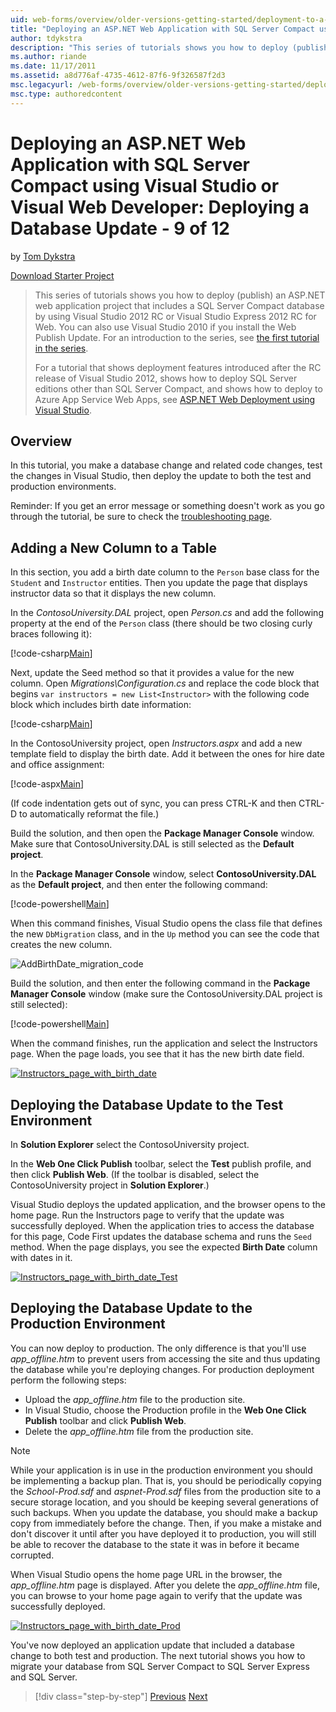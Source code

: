 ```yaml
---
uid: web-forms/overview/older-versions-getting-started/deployment-to-a-hosting-provider/deployment-to-a-hosting-provider-deploying-a-database-update-9-of-12
title: "Deploying an ASP.NET Web Application with SQL Server Compact using Visual Studio or Visual Web Developer: Deploying a Database Update - 9 of 12 | Microsoft Docs"
author: tdykstra
description: "This series of tutorials shows you how to deploy (publish) an ASP.NET web application project that includes a SQL Server Compact database by using Visual Stu..."
ms.author: riande
ms.date: 11/17/2011
ms.assetid: a8d776af-4735-4612-87f6-9f326587f2d3
msc.legacyurl: /web-forms/overview/older-versions-getting-started/deployment-to-a-hosting-provider/deployment-to-a-hosting-provider-deploying-a-database-update-9-of-12
msc.type: authoredcontent
---
```

Deploying an ASP.NET Web Application with SQL Server Compact using Visual Studio or Visual Web Developer: Deploying a Database Update - 9 of 12
====================
by [Tom Dykstra](https://github.com/tdykstra)

[Download Starter Project](http://code.msdn.microsoft.com/Deploying-an-ASPNET-Web-4e31366b)

> This series of tutorials shows you how to deploy (publish) an ASP.NET web application project that includes a SQL Server Compact database by using Visual Studio 2012 RC or Visual Studio Express 2012 RC for Web. You can also use Visual Studio 2010 if you install the Web Publish Update. For an introduction to the series, see [the first tutorial in the series](deployment-to-a-hosting-provider-introduction-1-of-12.md).
> 
> For a tutorial that shows deployment features introduced after the RC release of Visual Studio 2012, shows how to deploy SQL Server editions other than SQL Server Compact, and shows how to deploy to Azure App Service Web Apps, see [ASP.NET Web Deployment using Visual Studio](../../deployment/visual-studio-web-deployment/introduction.md).


## Overview

In this tutorial, you make a database change and related code changes, test the changes in Visual Studio, then deploy the update to both the test and production environments.

Reminder: If you get an error message or something doesn't work as you go through the tutorial, be sure to check the [troubleshooting page](deployment-to-a-hosting-provider-creating-and-installing-deployment-packages-12-of-12.md).

## Adding a New Column to a Table

In this section, you add a birth date column to the `Person` base class for the `Student` and `Instructor` entities. Then you update the page that displays instructor data so that it displays the new column.

In the *ContosoUniversity.DAL* project, open *Person.cs* and add the following property at the end of the `Person` class (there should be two closing curly braces following it):

[!code-csharp[Main](deployment-to-a-hosting-provider-deploying-a-database-update-9-of-12/samples/sample1.cs)]

Next, update the Seed method so that it provides a value for the new column. Open *Migrations\Configuration.cs* and replace the code block that begins `var instructors = new List<Instructor>` with the following code block which includes birth date information:

[!code-csharp[Main](deployment-to-a-hosting-provider-deploying-a-database-update-9-of-12/samples/sample2.cs)]

In the ContosoUniversity project, open *Instructors.aspx* and add a new template field to display the birth date. Add it between the ones for hire date and office assignment:

[!code-aspx[Main](deployment-to-a-hosting-provider-deploying-a-database-update-9-of-12/samples/sample3.aspx)]

(If code indentation gets out of sync, you can press CTRL-K and then CTRL-D to automatically reformat the file.)

Build the solution, and then open the **Package Manager Console** window. Make sure that ContosoUniversity.DAL is still selected as the **Default project**.

In the **Package Manager Console** window, select **ContosoUniversity.DAL** as the **Default project**, and then enter the following command:

[!code-powershell[Main](deployment-to-a-hosting-provider-deploying-a-database-update-9-of-12/samples/sample4.ps1)]

When this command finishes, Visual Studio opens the class file that defines the new `DbMigration` class, and in the `Up` method you can see the code that creates the new column.

![AddBirthDate_migration_code](deployment-to-a-hosting-provider-deploying-a-database-update-9-of-12/_static/image1.png)

Build the solution, and then enter the following command in the **Package Manager Console** window (make sure the ContosoUniversity.DAL project is still selected):

[!code-powershell[Main](deployment-to-a-hosting-provider-deploying-a-database-update-9-of-12/samples/sample5.ps1)]

When the command finishes, run the application and select the Instructors page. When the page loads, you see that it has the new birth date field.

[![Instructors_page_with_birth_date](deployment-to-a-hosting-provider-deploying-a-database-update-9-of-12/_static/image3.png)](deployment-to-a-hosting-provider-deploying-a-database-update-9-of-12/_static/image2.png)

## Deploying the Database Update to the Test Environment

In **Solution Explorer** select the ContosoUniversity project.

In the **Web One Click Publish** toolbar, select the **Test** publish profile, and then click **Publish Web**. (If the toolbar is disabled, select the ContosoUniversity project in **Solution Explorer**.)

Visual Studio deploys the updated application, and the browser opens to the home page. Run the Instructors page to verify that the update was successfully deployed. When the application tries to access the database for this page, Code First updates the database schema and runs the `Seed` method. When the page displays, you see the expected **Birth Date** column with dates in it.

[![Instructors_page_with_birth_date_Test](deployment-to-a-hosting-provider-deploying-a-database-update-9-of-12/_static/image5.png)](deployment-to-a-hosting-provider-deploying-a-database-update-9-of-12/_static/image4.png)

## Deploying the Database Update to the Production Environment

You can now deploy to production. The only difference is that you'll use *app\_offline.htm* to prevent users from accessing the site and thus updating the database while you're deploying changes. For production deployment perform the following steps:

- Upload the *app\_offline.htm* file to the production site.
- In Visual Studio, choose the Production profile in the **Web One Click Publish** toolbar and click **Publish Web**.
- Delete the *app\_offline.htm* file from the production site.

> [!NOTE]
> While your application is in use in the production environment you should be implementing a backup plan. That is, you should be periodically copying the *School-Prod.sdf* and *aspnet-Prod.sdf* files from the production site to a secure storage location, and you should be keeping several generations of such backups. When you update the database, you should make a backup copy from immediately before the change. Then, if you make a mistake and don't discover it until after you have deployed it to production, you will still be able to recover the database to the state it was in before it became corrupted.


When Visual Studio opens the home page URL in the browser, the *app\_offline.htm* page is displayed. After you delete the *app\_offline.htm* file, you can browse to your home page again to verify that the update was successfully deployed.

[![Instructors_page_with_birth_date_Prod](deployment-to-a-hosting-provider-deploying-a-database-update-9-of-12/_static/image7.png)](deployment-to-a-hosting-provider-deploying-a-database-update-9-of-12/_static/image6.png)

You've now deployed an application update that included a database change to both test and production. The next tutorial shows you how to migrate your database from SQL Server Compact to SQL Server Express and SQL Server.

> [!div class="step-by-step"]
> [Previous](deployment-to-a-hosting-provider-deploying-a-code-only-update-8-of-12.md)
> [Next](deployment-to-a-hosting-provider-migrating-to-sql-server-10-of-12.md)
